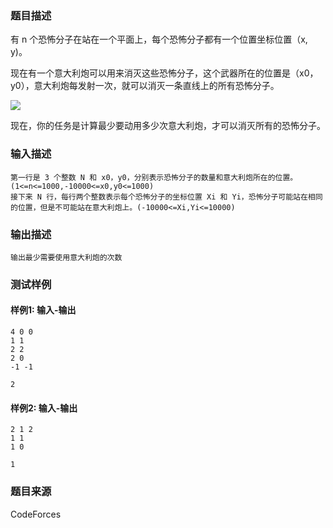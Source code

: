 ### 题目描述

有 n 个恐怖分子在站在一个平面上，每个恐怖分子都有一个位置坐标位置（x, y)。

现在有一个意大利炮可以用来消灭这些恐怖分子，这个武器所在的位置是（x0，y0），意大利炮每发射一次，就可以消灭一条直线上的所有恐怖分子。

![](https://espresso.codeforces.com/4023f46389ce7910b8f307b1fe5c791b1d31f5cb.png)

现在，你的任务是计算最少要动用多少次意大利炮，才可以消灭所有的恐怖分子。

### 输入描述

```
第一行是 3 个整数 N 和 x0，y0，分别表示恐怖分子的数量和意大利炮所在的位置。(1<=n<=1000,-10000<=x0,y0<=1000)
接下来 N 行，每行两个整数表示每个恐怖分子的坐标位置 Xi 和 Yi，恐怖分子可能站在相同的位置，但是不可能站在意大利炮上。(-10000<=Xi,Yi<=10000)
```

### 输出描述

```
输出最少需要使用意大利炮的次数
```

### 测试样例

#### 样例1: 输入-输出

```
4 0 0
1 1
2 2
2 0
-1 -1
```

```
2
```

#### 样例2: 输入-输出

```
2 1 2
1 1
1 0
```

```
1
```

### 题目来源

CodeForces
